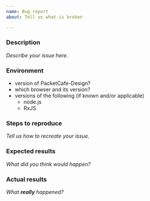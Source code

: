 ```yaml
---
name: Bug report
about: Tell us what is broken

---
```


### Description
_Describe your issue here._

### Environment
- version of PacketCafe-Design?
- which browser and its version?
- versions of the following (if known and/or applicable)
  - node.js
  - RxJS


### Steps to reproduce
_Tell us how to recreate your issue._

### Expected results
_What did you think would happen?_

### Actual results
_What **really** happened?_
